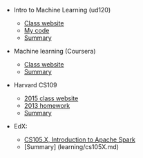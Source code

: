 * Intro to Machine Learning (ud120)

  * [Class website](https://www.google.com/url?q=https://www.udacity.com/course/intro-to-machine-learning--ud120&sa=U&ved=0ahUKEwiShYqfyIPOAhUPzGMKHep2CwcQFgggMAA&sig2=Eervby1jG_xL2U9G-4xQnQ&usg=AFQjCNEX8k17lG4MSkxkco-bJZJU54VjtA)
  * [My code](https://github.com/ohliumliu/ud120-projects)
  * [Summary](learning/ud120.md)
 
* Machine learning (Coursera)
  * [Class website](https://www.google.com/url?q=https://www.coursera.org/learn/machine-learning&sa=U&ved=0ahUKEwic5bLByIPOAhUR62MKHfqAA7sQFggnMAE&sig2=n7_jtSqSXA3m3G_4-1cZJA&usg=AFQjCNFcMvC9i9pK5N91kDFGJxTOBNy3rQ)
  * [Summary](learning/machine_learning_coursera.md)

* Harvard CS109
  * [2015 class website](https://www.google.com/url?q=http://cs109.github.io/2015/&sa=U&ved=0ahUKEwiXubPeyIPOAhVP6mMKHcsUCnIQFggUMAA&sig2=Cj7h25-VEc--AGIBIQqZ7A&usg=AFQjCNF0qHhPZMQDkPIIgDzXSH9nhLZsbQ)
  * [2013 homework](https://github.com/ohliumliu/content)
  * [Summary](learning/cs109.md)
 
* EdX: 
  * [CS105.X, Introduction to Apache Spark](https://www.edx.org/course/introduction-apache-spark-uc-berkeleyx-cs105x)
  * [Summary] (learning/cs105X.md)
